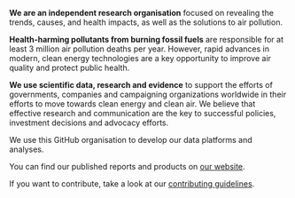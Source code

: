 **We are an independent research organisation** focused on revealing the
trends, causes, and health impacts, as well as the solutions to air
pollution.

**Health-harming pollutants from burning fossil fuels** are responsible
for at least 3 million air pollution deaths per year. However, rapid
advances in modern, clean energy technologies are a key opportunity to
improve air quality and protect public health.

**We use scientific data, research and evidence** to support the
efforts of governments, companies and campaigning organizations
worldwide in their efforts to move towards clean energy and clean air.
We believe that effective research and communication are the key to
successful policies, investment decisions and advocacy efforts.

We use this GitHub organisation to develop our data platforms and
analyses.

You can find our published reports and products on [our website].

If you want to contribute, take a look at our [contributing guidelines].

[our website]: https://energyandcleanair.org/
[contributing guidelines]: https://github.com/energyandcleanair/.github/blob/master/CONTRIBUTING.md
